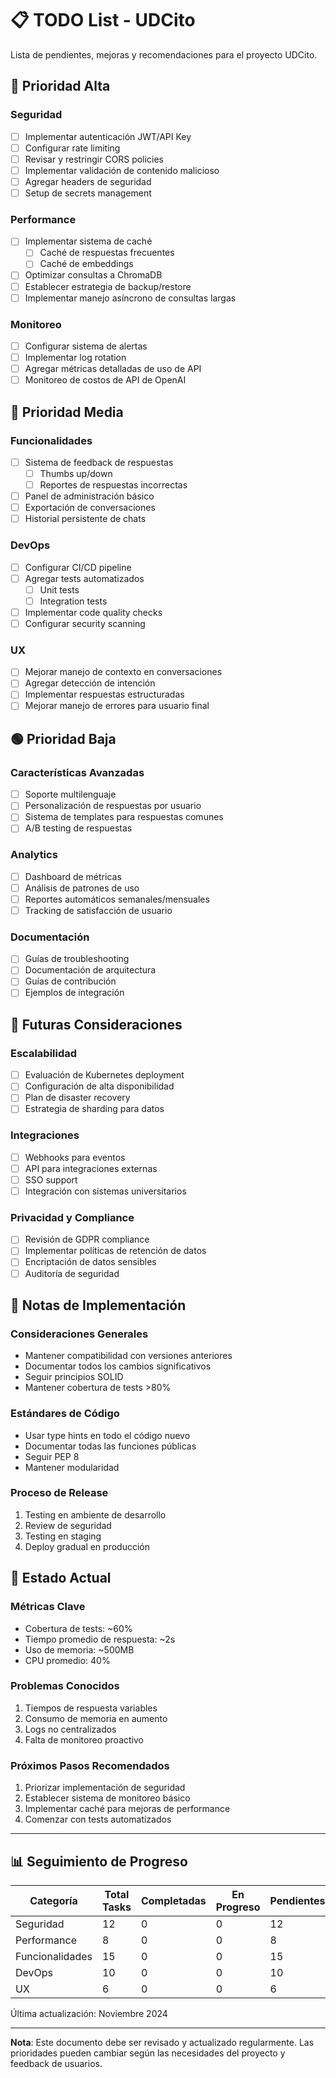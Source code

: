 # 📋 TODO List - UDCito
Lista de pendientes, mejoras y recomendaciones para el proyecto UDCito.

## 🚨 Prioridad Alta

### Seguridad
- [ ] Implementar autenticación JWT/API Key
- [ ] Configurar rate limiting
- [ ] Revisar y restringir CORS policies
- [ ] Implementar validación de contenido malicioso
- [ ] Agregar headers de seguridad
- [ ] Setup de secrets management

### Performance
- [ ] Implementar sistema de caché
  - [ ] Caché de respuestas frecuentes
  - [ ] Caché de embeddings
- [ ] Optimizar consultas a ChromaDB
- [ ] Establecer estrategia de backup/restore
- [ ] Implementar manejo asíncrono de consultas largas

### Monitoreo
- [ ] Configurar sistema de alertas
- [ ] Implementar log rotation
- [ ] Agregar métricas detalladas de uso de API
- [ ] Monitoreo de costos de API de OpenAI

## 🔵 Prioridad Media

### Funcionalidades
- [ ] Sistema de feedback de respuestas
  - [ ] Thumbs up/down
  - [ ] Reportes de respuestas incorrectas
- [ ] Panel de administración básico
- [ ] Exportación de conversaciones
- [ ] Historial persistente de chats

### DevOps
- [ ] Configurar CI/CD pipeline
- [ ] Agregar tests automatizados
  - [ ] Unit tests
  - [ ] Integration tests
- [ ] Implementar code quality checks
- [ ] Configurar security scanning

### UX
- [ ] Mejorar manejo de contexto en conversaciones
- [ ] Agregar detección de intención
- [ ] Implementar respuestas estructuradas
- [ ] Mejorar manejo de errores para usuario final

## 🟢 Prioridad Baja

### Características Avanzadas
- [ ] Soporte multilenguaje
- [ ] Personalización de respuestas por usuario
- [ ] Sistema de templates para respuestas comunes
- [ ] A/B testing de respuestas

### Analytics
- [ ] Dashboard de métricas
- [ ] Análisis de patrones de uso
- [ ] Reportes automáticos semanales/mensuales
- [ ] Tracking de satisfacción de usuario

### Documentación
- [ ] Guías de troubleshooting
- [ ] Documentación de arquitectura
- [ ] Guías de contribución
- [ ] Ejemplos de integración

## 📅 Futuras Consideraciones

### Escalabilidad
- [ ] Evaluación de Kubernetes deployment
- [ ] Configuración de alta disponibilidad
- [ ] Plan de disaster recovery
- [ ] Estrategia de sharding para datos

### Integraciones
- [ ] Webhooks para eventos
- [ ] API para integraciones externas
- [ ] SSO support
- [ ] Integración con sistemas universitarios

### Privacidad y Compliance
- [ ] Revisión de GDPR compliance
- [ ] Implementar políticas de retención de datos
- [ ] Encriptación de datos sensibles
- [ ] Auditoría de seguridad

## 📝 Notas de Implementación

### Consideraciones Generales
- Mantener compatibilidad con versiones anteriores
- Documentar todos los cambios significativos
- Seguir principios SOLID
- Mantener cobertura de tests >80%

### Estándares de Código
- Usar type hints en todo el código nuevo
- Documentar todas las funciones públicas
- Seguir PEP 8
- Mantener modularidad

### Proceso de Release
1. Testing en ambiente de desarrollo
2. Review de seguridad
3. Testing en staging
4. Deploy gradual en producción

## 🔄 Estado Actual

### Métricas Clave
- Cobertura de tests: ~60%
- Tiempo promedio de respuesta: ~2s
- Uso de memoria: ~500MB
- CPU promedio: 40%

### Problemas Conocidos
1. Tiempos de respuesta variables
2. Consumo de memoria en aumento
3. Logs no centralizados
4. Falta de monitoreo proactivo

### Próximos Pasos Recomendados
1. Priorizar implementación de seguridad
2. Establecer sistema de monitoreo básico
3. Implementar caché para mejoras de performance
4. Comenzar con tests automatizados

---

## 📊 Seguimiento de Progreso

| Categoría | Total Tasks | Completadas | En Progreso | Pendientes |
|-----------|-------------|-------------|-------------|------------|
| Seguridad | 12 | 0 | 0 | 12 |
| Performance | 8 | 0 | 0 | 8 |
| Funcionalidades | 15 | 0 | 0 | 15 |
| DevOps | 10 | 0 | 0 | 10 |
| UX | 6 | 0 | 0 | 6 |

Última actualización: Noviembre 2024

---

**Nota**: Este documento debe ser revisado y actualizado regularmente. Las prioridades pueden cambiar según las necesidades del proyecto y feedback de usuarios.
